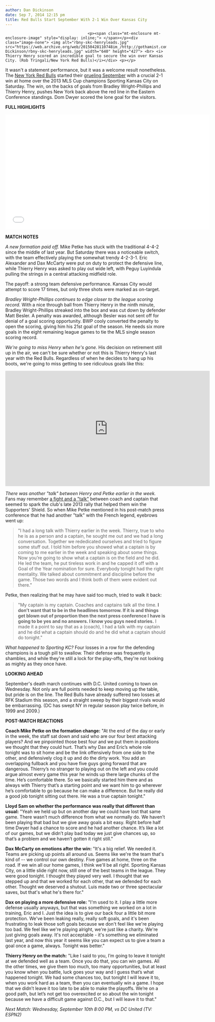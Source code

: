 ```yaml
---
author: Dan Dickinson
date: Sep 7, 2014 12:15 pm
title: Red Bulls Start September With 2-1 Win Over Kansas City
---
```


	
										<p><span class="mt-enclosure mt-enclosure-image" style="display: inline;"> </span></p><div class="image-none"> <img alt="rbny-skc-henryleads.jpg" src="https://web.archive.org/web/20150428110748im_/http://gothamist.com/attachments/Dan Dickinson/rbny-skc-henryleads.jpg" width="640" height="427"> <br> <i> Thierry Henry scored an incredible goal to secure the win over Kansas City. (Rob Tringali/New York Red Bulls)</i></div> <p></p>

<p>It wasn&apos;t a statement performance, but it was a welcome result nonetheless. The <a href="https://web.archive.org/web/20150428110748/http://gothamist.com/tags/redbulls">New York Red Bulls</a> started their <a href="https://web.archive.org/web/20150428110748/http://gothamist.com/2014/09/01/after_2-0_defeat_in_dc_red_bulls_fa.php">grueling September</a> with a crucial 2-1 win at home over the 2013 MLS Cup champions Sporting Kansas City on Saturday. The win, on the backs of goals from Bradley Wright-Phillips and Thierry Henry, pushes New York back above the red line in the Eastern Conference standings. Dom Dwyer scored the lone goal for the visitors.</p>

<p><strong>FULL HIGHLIGHTS</strong></p>

<p><iframe width="640" height="360" src="//web.archive.org/web/20150428110748if_/http://www.youtube.com/embed/nAoFG4OYTxo" frameborder="0" allowfullscreen></iframe></p>

<p><strong>MATCH NOTES</strong></p>

<p><em>A new formation paid off.</em> Mike Petke has stuck with the traditional 4-4-2 since the middle of last year. But Saturday there was a noticeable switch, with the team effectively playing the somewhat trendy 4-2-3-1. Eric Alexander and Dax McCarty were put on duty to protect the defensive line, while Thierry Henry was asked to play out wide left, with Peguy Luyindula pulling the strings in a central attacking midfield role.</p>

<p>The payoff: a strong team defensive performance. Kansas City would attempt to score 17 times, but only three shots were marked as on-target.</p>

<p><em>Bradley Wright-Phillips continues to edge closer to the league scoring record.</em> With a nice through ball from Thierry Henry in the ninth minute, Bradley Wright-Phillips streaked into the box and was cut down by defender Matt Besler. A penalty was awarded, although Besler was not sent off for denial of a goal scoring opportunity. BWP cooly converted the penalty to open the scoring, giving him his 21st goal of the season. He needs six more goals in the eight remaining league games to tie the MLS single season scoring record.</p>

<p><em>We&apos;re going to miss Henry when he&apos;s gone.</em> His decision on retirement still up in the air, we can&apos;t be sure whether or not this is Thierry Henry&apos;s last year with the Red Bulls. Regardless of when he decides to hang up his boots, we&apos;re going to miss getting to see ridiculous goals like this:</p>

<p><iframe src="https://web.archive.org/web/20150428110748if_/http://gfycat.com/ifr/NeatPalatableIndigowingedparrot" frameborder="0" scrolling="no" width="640" height="360" style="-webkit-backface-visibility: hidden;-webkit-transform: scale(1);"></iframe></p>

<p><em>There was another &quot;talk&quot; between Henry and Petke earlier in the week.</em>  Fans may remember <a href="https://web.archive.org/web/20150428110748/http://gothamist.com/2013/09/01/petkes_gamble_pays_off_red_bulls_2.php#photo-1">a fight and a &quot;talk&quot;</a> between coach and captain that seemed to spark the club&apos;s late 2013 rally that helped them win the Supporters&apos; Shield. So when Mike Petke mentioned in his post-match press conference that he had another &quot;talk&quot; with the French legend, eyebrows went up:</p>

<blockquote> &quot;I had a long talk with Thierry earlier in the week. Thierry, true to who he is as a person and a captain, he sought me out and we had a long conversation. Together we rededicated ourselves and tried to figure some stuff out. I told him before you showed what a captain is by coming to me earlier in the week and speaking about some things. Now you&#x2019;re going to show what a captain is on the field and he did. He led the team, he put tireless work in and he capped it off with a Goal of the Year nomination for sure. Everybody tonight had the right mentality. We talked about commitment and discipline before the game. Those two words and I think both of them were evident out there.&quot;</blockquote>

<p>Petke, then realizing that he may have said too much, tried to walk it back:</p>

<blockquote>&quot;My captain is my captain. Coaches and captains talk all the time. <strong>I don&#x2019;t want that to be in the headlines tomorrow. If it is and things get blown out of proportion then the next press conference I have is going to be yes and no answers. I know you guys need stories.</strong> I made it a point to say that as a (coach), I had a talk with my captain and he did what a captain should do and he did what a captain should do tonight.&quot;</blockquote>

<p><em>What happened to Sporting KC?</em>  Four losses in a row for the defending champions is a tough pill to swallow. Their defense was frequently in shambles, and while they&apos;re still a lock for the play-offs, they&apos;re not looking as mighty as they once have.</p>

<p><strong>LOOKING AHEAD</strong></p>

<p>September&apos;s death march continues with D.C. United coming to town on Wednesday. Not only are full points needed to keep moving up the table, but pride is on the line. The Red Bulls have already suffered two losses at RFK Stadium this season, and a straight sweep by their biggest rivals would be embarrassing. (DC has swept NY in regular season play twice before, in 1999 and 2009.)</p>

<p><strong>POST-MATCH REACTIONS</strong></p>

<p><strong>Coach Mike Petke on the formation change:</strong> &quot;At the end of the day or early in the week, the staff sat down and said who are our four best attacking players? And we pinpointed those best four and we put them in positions we thought that they could hurt. That&#x2019;s why Dax and Eric&#x2019;s whole role tonight was to sit home and be the link offensively from one side to the other, and defensively clog it up and do the dirty work. You add an overlapping fullback and you have five guys going forward that are dangerous. Thierry&#x2019;s no stranger to playing out on the left and you could argue almost every game this year he winds up there large chunks of the time. He&#x2019;s comfortable there. So we basically started him there and as always with Thierry that&#x2019;s a starting point and we want him to go wherever he&#x2019;s comfortable to go because he can make a difference. But he really did a good job tonight sitting out there. He was a true captain tonight.&quot;</p>

<p><strong>Lloyd Sam on whether the performance was really that different than usual:</strong> &quot;Yeah we held up but on another day we could have lost that same game. There wasn&#x2019;t much difference from what we normally do. We haven&#x2019;t been playing that bad but we give away goals a bit easy. Right before half time Dwyer had a chance to score and he had another chance. It&#x2019;s like a lot of our games, but we didn&#x2019;t play bad today we just give chances up, so that&#x2019;s a problem and we haven&#x2019;t gotten it right still.&quot;</p>

<p><strong>Dax McCarty on emotions after the win:</strong> &quot;It&apos;s a big relief. We needed it. Teams are picking up points all around us. Seems like we&apos;re the team that&apos;s kind of -- we control our own destiny. Five games at home, three on the road. If we win all our home games, I think we&apos;ll be all right. Sporting Kansas City, on a little slide right now, still one of the best teams in the league. They were good tonight. I thought they played very well. I thought that we stepped up and that we worked for each other, that we defended for each other. Thought we deserved a shutout. Luis made two or three spectacular saves, but that&apos;s what he&apos;s there for.&quot;</p>

<p><strong>Dax on playing a more defensive role:</strong> &quot;I&apos;m used to it. I play a little more defense usually anyways, but that was something we worked on a lot in training, Eric and I. Just the idea is to give our back four a little bit more protection. We&apos;ve been leaking really, really soft goals, and it&apos;s been frustrating to leak those soft goals because we don&apos;t feel like we&apos;re playing too bad. We feel like we&apos;re playing alright, we&apos;re just like a charity. We&apos;re just giving goals away. It&apos;s not acceptable - it&apos;s something we eliminated last year, and now this year it seems like you can expect us to give a team a goal once a game, always. Tonight was better.&quot;</p>

<p><strong>Thierry Henry on the match:</strong> &quot;Like I said to you, I&#x2019;m going to leave it tonight at we defended well as a team. Once you do that, you can win games. All the other times, we give them too much, too many opportunities, but at least you know when you battle, luck goes your way and I guess that&#x2019;s what happened tonight. We had some chances too, but tonight I will leave it to, when you work hard as a team, then you can eventually win a game. I hope that we didn&#x2019;t leave it too late to be able to make the playoffs. We&#x2019;re on a good path, but let&#x2019;s not get too overexcited or so about the win tonight because we have a difficult game against D.C., but I will leave it to that.&quot;</p>

<p><em>Next Match: Wednesday, September 10th 8:00 PM, vs DC United (TV: ESPN2)</em></p>					
										
									
				